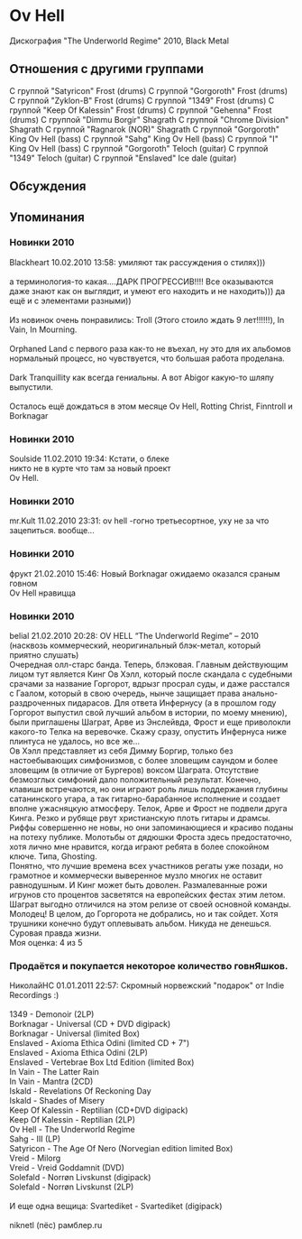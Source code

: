 # Ov Hell

Дискография
"The Underworld Regime" 2010, Black Metal

## Отношения с другими группами

C группой "Satyricon" Frost (drums)
C группой "Gorgoroth" Frost (drums)
C группой "Zyklon-B" Frost (drums)
C группой "1349" Frost (drums)
C группой "Keep Of Kalessin" Frost (drums)
C группой "Gehenna" Frost (drums)
C группой "Dimmu Borgir" Shagrath
C группой "Chrome Division" Shagrath
C группой "Ragnarok (NOR)" Shagrath
C группой "Gorgoroth" King Ov Hell (bass)
C группой "Sahg" King Ov Hell (bass)
C группой "I" King Ov Hell (bass)
C группой "Gorgoroth" Teloch (guitar)
C группой "1349" Teloch (guitar)
C группой "Enslaved" Ice dale (guitar)

## Обсуждения


## Упоминания

### Новинки 2010

Blackheart 10.02.2010 13:58:
умиляют так рассуждения о стилях)))<BR><BR>а терминология-то какая....ДАРК ПРОГРЕССИВ!!!! Все оказываются даже знают как он выглядит, и умеют его находить и не находить))) да ещё и с элементами разными))<BR><BR>Из новинок очень понравились: Troll (Этого стоило ждать 9 лет!!!!!!), In Vain, In Mourning.<BR><BR>Orphaned Land с первого раза как-то не въехал, ну это для их альбомов нормальный процесс, но чувствуется, что большая работа проделана. <BR><BR>Dark Tranquillity как всегда гениальны. А вот Abigor какую-то шляпу выпустили. <BR><BR>Осталось ещё дождаться в этом месяце Ov Hell, Rotting Christ, Finntroll и Borknagar

### Новинки 2010

Soulside 11.02.2010 19:34:
Кстати, о блеке<BR>никто не в курте что там за новый проект <BR>Ov Hell. <BR>

### Новинки 2010

mr.Kult 11.02.2010 23:31:
ov hell -гогно третьесортное, уху не за что зацепиться. вообще...

### Новинки 2010

фрукт 21.02.2010 15:46:
Новый Borknagar ожидаемо оказался сраным говном<BR>Ov Hell нравицца

### Новинки 2010

belial 21.02.2010 20:28:
OV HELL “The Underworld Regime” – 2010 (насквозь коммерческий, неоригинальный блэк-метал, который приятно слушать)<BR>Очередная олл-старс банда. Теперь, блэковая. Главным действующим лицом тут является Кинг Ов Хэлл, который после скандала с судебными срачами за название Горгорот, вдрызг просрал суды, и даже расстался с Гаалом, который в свою очередь, нынче защищает права анально-раздроченных пидарасов. Для ответа Инфернусу (а в прошлом году Горгорот выпустил свой лучший альбом в истории, по моему мнению), были приглашены Шаграт, Арве из Энслейвда, Фрост и еще приволокли какого-то Телка на веревочке. Скажу сразу, опустить Инфернуса ниже плинтуса не удалось, но все же…<BR>Ов Хэлл представляет из себя Димму Боргир, только без настоебывающих симфонизмов, с более зловещим саундом и более зловещим (в отличие от Бургеров) воксом Шаграта. Отсутствие безмозглых симфоний дало положительный результат. Конечно, клавиши встречаются, но они играют роль лишь поддержания глубины сатанинского угара, а так гитарно-барабанное исполнение и создает вполне ужасняцкую атмосферу. Телок, Арве и Фрост не подвели друга Кинга. Резко и рубяще рвут христианскую плоть гитары и драмсы.  Риффы совершенно не новы, но они запоминающиеся и красиво поданы на потеху публике. Молотьбы от дядюшки Фроста здесь предостаточно, хотя лично мне нравится, когда играют ребята в более спокойном ключе. Типа, Ghosting. <BR>Понятно, что лучшие времена всех участников регаты уже позади, но грамотное и коммерчески выверенное музло многих не оставит равнодушным. И Кинг может быть доволен. Размалеванные рожи игрунов сто процентов засветятся на европейских фестах этим летом. Шаграт выгодно отличился на этом релизе от своей основной команды. Молодец! В целом, до Горгорота не добрались, но и так сойдет. Хотя трушники конечно будут оплевывать альбом. Никуда не денешься. Суровая правда жизни.<BR>Моя оценка: 4 из 5   <BR>

### Продаётся и покупается некоторое количество говнЯшков.

НиколайНС 01.01.2011 22:57:
Скромный норвежский "подарок" от Indie Recordings :)<BR><BR>1349 - Demonoir (2LP)<BR>Borknagar - Universal (CD + DVD digipack)<BR>Borknagar - Universal (limited Box)<BR>Enslaved - Axioma Ethica Odini (limited CD + 7")<BR>Enslaved - Axioma Ethica Odini (2LP)<BR>Enslaved - Vertebrae Box Ltd Edition (limited Box)<BR>In Vain - The Latter Rain <BR>In Vain - Mantra (2CD)<BR>Iskald - Revelations Of Reckoning Day <BR>Iskald - Shades of Misery<BR>Keep Of Kalessin - Reptilian (CD+DVD digipack)<BR>Keep Of Kalessin - Reptilian (2LP)<BR>Ov Hell - The Underworld Regime <BR>Sahg - III (LP)<BR>Satyricon - The Age Of Nero (Norvegian edition limited Box)<BR>Vreid - Milorg <BR>Vreid - Vreid Goddamnit (DVD)<BR>Solefald - Norr&#248;n Livskunst (digipack)<BR>Solefald - Norr&#248;n Livskunst (2LP)<BR><BR>И еще одна вещица: Svartediket - Svartediket (digipack)<BR><BR>niknetl (пёс) рамблер.ru<BR><BR>

